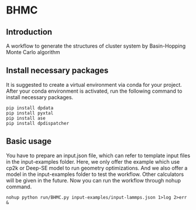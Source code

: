 # BHMC
## Introduction
A workflow to generate the structures of cluster system by Basin-Hopping Monte Carlo algorithm
## Install necessary packages
It is suggested to create a virtual environment via conda for your project.  After your conda environment is activated, run the following command to install necessary packages.
```
pip install dpdata
pip install pyxtal
pip install ase
pip install dpdispatcher
```
## Basic usage
You have to prepare an input.json file, which can refer to template input files in the input-examples folder. Here, we only offer the example which use cp2k or Deep-SE model to run geometry optimizations. And we also offer a model in the input-examples folder to test the workflow. Other calculators will be given in the future. Now you can run the workflow through nohup command.
```
nohup python run/BHMC.py input-examples/input-lammps.json 1>log 2>err &
```
